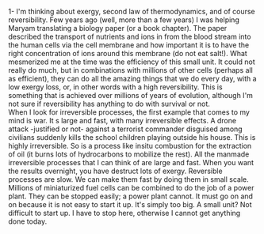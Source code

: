 <!--
.. title: 2017-06-21 daily note
.. slug: 2017-06-21-daily-note
.. date: 2017-06-21 09:04:39 UTC+02:00
.. tags: 
.. category: 
.. link: 
.. description: 
.. type: text
-->

1- I'm thinking about exergy, second law of thermodynamics, and of course reversibility. Few years ago (well, more than a few years) I was helping Maryam translating a biology paper (or a book chapter). The paper described the transport of nutrients and ions in from the blood stream into the human cells via the cell membrane and how important it is to have the right concentration of ions around this membrane (do not eat salt!). What mesmerized me at the time was the efficiency of this small unit. It could not really do much, but in combinations with millions of other cells (perhaps all as efficient), they can do all the amazing things that we do every day, with a low exergy loss, or, in other words with a high reversibility. This is something that is achieved over millions of years of evolution, although I'm not sure if reversibility has anything to do with survival or not.  
When I look for irreversible processes, the first example that comes to my mind is war. It s large and fast, with many irreversible effects. A drone attack -justified or not- against a terrorist commander disguised among civilians suddenly kills the school children playing outside his house. This is highly irreversible. So is a process like insitu combustion for the extraction of oil (it burns lots of hydrocarbons to mobilize the rest). All the manmade irreversible processes that I can think of are large and fast. When you want the results overnight, you have destruct lots of exergy. Reversible processes are slow. We can make them fast by doing them in small scale. Millions of miniaturized fuel cells can be combined to do the job of a power plant. They can be stopped easily; a power plant cannot. It must go on and on because it is not easy to start it up. It's simply too big. A small unit? Not difficult to start up. I have to stop here, otherwise I cannot get anything done today.
